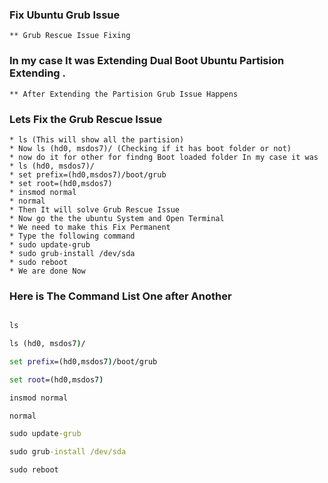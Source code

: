 ### Fix Ubuntu Grub Issue 
	** Grub Rescue Issue Fixing

### In my case It was Extending Dual Boot Ubuntu Partision Extending .
	** After Extending the Partision Grub Issue Happens

### Lets Fix the Grub Rescue Issue
	* ls (This will show all the partision)
	* Now ls (hd0, msdos7)/ (Checking if it has boot folder or not)
	* now do it for other for findng Boot loaded folder In my case it was
	* ls (hd0, msdos7)/ 
	* set prefix=(hd0,msdos7)/boot/grub
	* set root=(hd0,msdos7)
	* insmod normal
	* normal
	* Then It will solve Grub Rescue Issue 
	* Now go the the ubuntu System and Open Terminal
	* We need to make this Fix Permanent
	* Type the following command
	* sudo update-grub
	* sudo grub-install /dev/sda
	* sudo reboot
	* We are done Now


### Here is The Command List One after Another

```cmd

ls

ls (hd0, msdos7)/ 

set prefix=(hd0,msdos7)/boot/grub

set root=(hd0,msdos7)

insmod normal

normal

sudo update-grub

sudo grub-install /dev/sda

sudo reboot

```

